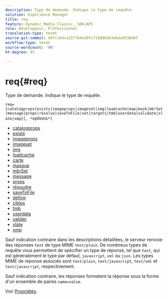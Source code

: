 ```yaml
---
description: Type de demande. Indique le type de requête.
solution: Experience Manager
title: req
feature: Dynamic Media Classic, SDK/API
role: Développeur, Professionnel
translation-type: tm+mt
source-git-commit: ddfccb4ca157764e39fc719d96b63e6ee95304bf
workflow-type: tm+mt
source-wordcount: '98'
ht-degree: 9%

---
```



# req{#req}

Type de demande. Indique le type de requête.

`req={catalogprops|exists|imageprops|imageset|img|loadcache|map|mask|mbrSet|message|props|resolve|saveToFile|set|targets|tmb|userdata|validate|xlate|xmp}[, *`options`*]`

* [catalogprops](r-catalogprops.md)
* [existe](r-exists.md)
* [imageprops](r-imageprops.md)
* [imageset](r-imageset-req.md)
* [img](r-img.md)
* [loadcache](r-loadcache.md)
* [carte](r-map-req.md)
* [masque](r-mask-req.md)
* [mbrSet](r-mbrset.md)
* [message](r-message.md)
* [props](r-props.md)
* [résoudre](r-resolve.md)
* [saveToFile](r-savetofile.md)
* [définir](r-set.md)
* [cibles](r-targets.md)
* [tmb](r-tmb.md)
* [userdata](r-userdata.md)
* [valider](r-is-http-validate.md)
* [xlate](r-xlate.md)
* [xmp](r-xmp.md)

Sauf indication contraire dans les descriptions détaillées, le serveur renvoie des réponses `text` de type MIME `text/plain`. De nombreux types de requête vous permettent de spécifier un type de réponse, tel que `text`, qui est généralement le type par défaut, `javascript`, `xml` ou `json`. Les types MIME de réponse associés sont `text/plain`, `text/javascript`, `text/xml` et `text/javascript`, respectivement.

Sauf indication contraire, les réponses formatent la réponse sous la forme d&#39;un ensemble de paires `name=value`.

Voir [Propriétés](../../../../../../is-api/http-ref/image-serving-api-ref/c-http-protocol-reference/c-response-data/c-properties/c-properties.md#concept-49c609fd6de942cab422ee412353c9d9).
